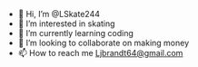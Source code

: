 - 👋 Hi, I’m @LSkate244
- 👀 I’m interested in skating
- 🌱 I’m currently learning coding
- 💞️ I’m looking to collaborate on making money
- 📫 How to reach me Ljbrandt64@gmail.com

<!---
LSkate244/LSkate244 is a ✨ special ✨ repository because its `README.md` (this file) appears on your GitHub profile.
You can click the Preview link to take a look at your changes.
--->
